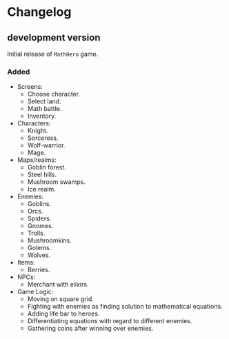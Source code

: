 # Changelog

## development version

Initial release of `MathHero` game.

### Added

* Screens:
  * Choose character.
  * Select land.
  * Math battle.
  * Inventory.
* Characters:
  * Knight.
  * Sorceress.
  * Wolf-warrior.
  * Mage.
* Maps/realms:
  * Goblin forest.
  * Steel hills.
  * Mushroom swamps.
  * Ice realm.
* Enemies:
  * Goblins.
  * Orcs.
  * Spiders.
  * Gnomes.
  * Trolls.
  * Mushroomkins.
  * Golems.
  * Wolves.
* Items:
  * Berries.
* NPCs:
  * Merchant with elixirs.
* Game Logic:
  * Moving on square grid.
  * Fighting with enemies as finding solution to mathematical equations.
  * Adding life bar to heroes.
  * Differentiating equations with regard to different enemies.
  * Gathering coins after winning over enemies.